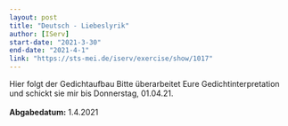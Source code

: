 ```yaml
---
layout: post
title: "Deutsch - Liebeslyrik"
author: [IServ]
start-date: "2021-3-30"
end-date: "2021-4-1"
link: "https://sts-mei.de/iserv/exercise/show/1017"
---
```

Hier folgt der Gedichtaufbau Bitte überarbeitet Eure Gedichtinterpretation und schickt sie mir bis Donnerstag, 01.04.21. <br><br> **Abgabedatum:** 1.4.2021